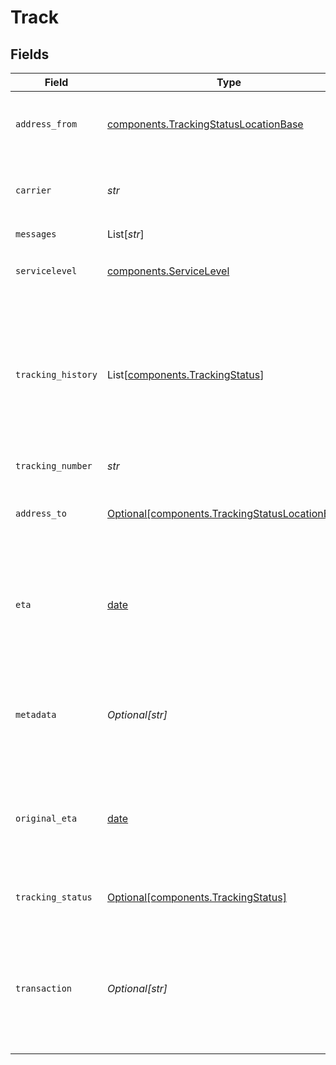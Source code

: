 # Track


## Fields

| Field                                                                                                                                                                                          | Type                                                                                                                                                                                           | Required                                                                                                                                                                                       | Description                                                                                                                                                                                    | Example                                                                                                                                                                                        |
| ---------------------------------------------------------------------------------------------------------------------------------------------------------------------------------------------- | ---------------------------------------------------------------------------------------------------------------------------------------------------------------------------------------------- | ---------------------------------------------------------------------------------------------------------------------------------------------------------------------------------------------- | ---------------------------------------------------------------------------------------------------------------------------------------------------------------------------------------------- | ---------------------------------------------------------------------------------------------------------------------------------------------------------------------------------------------- |
| `address_from`                                                                                                                                                                                 | [components.TrackingStatusLocationBase](../../models/components/trackingstatuslocationbase.md)                                                                                                 | :heavy_check_mark:                                                                                                                                                                             | The sender address with city, state, zip and country information.                                                                                                                              |                                                                                                                                                                                                |
| `carrier`                                                                                                                                                                                      | *str*                                                                                                                                                                                          | :heavy_check_mark:                                                                                                                                                                             | Name of the carrier of the shipment to track. See <a href="#tag/Carriers">Carriers</a>.                                                                                                        | usps                                                                                                                                                                                           |
| `messages`                                                                                                                                                                                     | List[*str*]                                                                                                                                                                                    | :heavy_check_mark:                                                                                                                                                                             | N/A                                                                                                                                                                                            |                                                                                                                                                                                                |
| `servicelevel`                                                                                                                                                                                 | [components.ServiceLevel](../../models/components/servicelevel.md)                                                                                                                             | :heavy_check_mark:                                                                                                                                                                             | Contains details regarding the service level for the given rate.                                                                                                                               |                                                                                                                                                                                                |
| `tracking_history`                                                                                                                                                                             | List[[components.TrackingStatus](../../models/components/trackingstatus.md)]                                                                                                                   | :heavy_check_mark:                                                                                                                                                                             | A list of tracking events, following the same structure as <code>tracking_status</code>. <br/>It contains a full history of all tracking statuses, starting with the earlier tracking event first. |                                                                                                                                                                                                |
| `tracking_number`                                                                                                                                                                              | *str*                                                                                                                                                                                          | :heavy_check_mark:                                                                                                                                                                             | Tracking number to track.                                                                                                                                                                      | 9205590164917312751089                                                                                                                                                                         |
| `address_to`                                                                                                                                                                                   | [Optional[components.TrackingStatusLocationBase]](../../models/components/trackingstatuslocationbase.md)                                                                                       | :heavy_minus_sign:                                                                                                                                                                             | The recipient address with city, state, zip and country information.                                                                                                                           |                                                                                                                                                                                                |
| `eta`                                                                                                                                                                                          | [date](https://docs.python.org/3/library/datetime.html#date-objects)                                                                                                                           | :heavy_minus_sign:                                                                                                                                                                             | The estimated time of arrival according to the carrier, this might be updated by carriers during the life of the shipment.                                                                     |                                                                                                                                                                                                |
| `metadata`                                                                                                                                                                                     | *Optional[str]*                                                                                                                                                                                | :heavy_minus_sign:                                                                                                                                                                             | A string of up to 100 characters that can be filled with any additional information you want to attach to the object.                                                                          | Order 000123                                                                                                                                                                                   |
| `original_eta`                                                                                                                                                                                 | [date](https://docs.python.org/3/library/datetime.html#date-objects)                                                                                                                           | :heavy_minus_sign:                                                                                                                                                                             | The estimated time of arrival according to the carrier at the time the shipment first entered the system.                                                                                      | 2021-07-23T00:00:00Z                                                                                                                                                                           |
| `tracking_status`                                                                                                                                                                              | [Optional[components.TrackingStatus]](../../models/components/trackingstatus.md)                                                                                                               | :heavy_minus_sign:                                                                                                                                                                             | The latest tracking information of this shipment.                                                                                                                                              |                                                                                                                                                                                                |
| `transaction`                                                                                                                                                                                  | *Optional[str]*                                                                                                                                                                                | :heavy_minus_sign:                                                                                                                                                                             | The <code>object_id</code> of the transaction associated with this tracking object. <br/>This field is visible only to the object owner of the transaction.                                    |                                                                                                                                                                                                |
